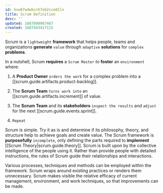 ```yaml
---
id: kvw87wdwbcn57eb2cce01ln
title: Scrum Definition
desc: ''
updated: 1687890967467
created: 1687443417115
---
```


Scrum is a `lightweight` **framework** that helps people, teams and organizations **generate** `value` *through* `adaptive` **solutions** for `complex` **problems**.

In a nutshell, Scrum **requires** a `Scrum Master` *to* **foster** an `environment` where:

1. A **Product Owner** `orders the work` for a complex problem into a [[scrum.guide.artifacts.product-backlog]].

2. The **Scrum Team** `turns work into` an [[scrum.guide.artifacts.increment]] of value.

3. The **Scrum Team** and its **stakeholders** `inspect the results` and `adjust` for the next  [[scrum.guide.events.sprint]].

4. `Repeat`

Scrum is simple. Try it as is and determine if its philosophy, theory, and structure help to achieve goals and create value. The Scrum framework is **purposefully** `incomplete`, only defining the parts required to **implement** [[Scrum Theory|scrum.guide.theory]]. Scrum is built upon by the collective intelligence of the people using it. Rather than provide people with detailed instructions, the rules of Scrum guide their relationships and interactions.

Various processes, techniques and methods can be employed within the framework. Scrum wraps around existing practices or renders them unnecessary. Scrum makes visible the relative efficacy of current management, environment, and work techniques, so that improvements can be made.